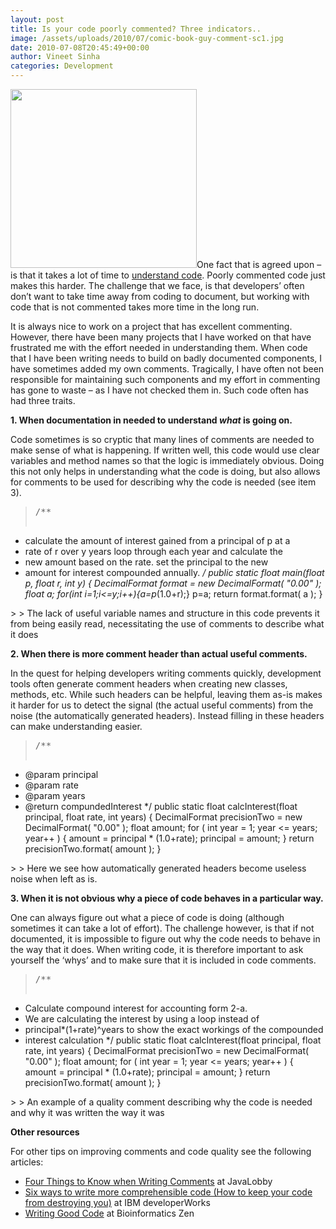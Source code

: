 ```yaml
---
layout: post
title: Is your code poorly commented? Three indicators..
image: /assets/uploads/2010/07/comic-book-guy-comment-sc1.jpg
date: 2010-07-08T20:45:49+00:00
author: Vineet Sinha
categories: Development
---
```

[<img class="alignright size-full wp-image-102" title="comic-book-guy-comment-sc" src="{{site.baseurl}}/assets/uploads/2010/07/comic-book-guy-comment-sc1.jpg" alt="" width="298" height="286" />]({{site.baseurl}}/assets/uploads/2010/07/comic-book-guy-comment-sc1.jpg)One fact that is agreed upon &#8211; is that it takes a lot of time to [understand code](http://blog.architexa.com/2010/05/no-you-are-not-dumb-programmers-do-spend-a-lot-of-time-understanding-code/). Poorly commented code just makes this harder. The challenge that we face, is that developers&#8217; often don&#8217;t want to take time away from coding to document, but working with code that is not commented takes more time in the long run.

It is always nice to work on a project that has excellent commenting. However, there have been many projects that I have worked on that have frustrated me with the effort needed in understanding them. When code that I have been writing needs to build on badly documented components, I have sometimes added my own comments. Tragically, I have often not been responsible for maintaining such components and my effort in commenting has gone to waste &#8211; as I have not checked them in. Such code often has had three traits.

<!--more-->

**1. When documentation in needed to understand _what_ is going on.**

Code sometimes is so cryptic that many lines of comments are needed to make sense of what is happening. If written well, this code would use clear variables and method names so that the logic is immediately obvious. Doing this not only helps in understanding what the code is doing, but also allows for comments to be used for describing why the code is needed (see item 3).

> <pre>/**
* calculate the amount of interest gained from a principal of p at a
* rate of r over y years loop through each year and calculate the
* new amount based on the rate. set the principal to the new
* amount for interest compounded annually.
*/
public static float main(float p, float r, int y) {
  DecimalFormat format = new DecimalFormat( "0.00" );
  float a;
  for(int i=1;i&lt;=y;i++){a=p*(1.0+r);}
  p=a;
  return format.format( a );
}
</pre>
>
> The lack of useful variable names and structure in this code prevents it from being easily read, necessitating the use of comments to describe what it does

**2. When there is more comment header than actual useful comments.**

In the quest for helping developers writing comments quickly, development tools often generate comment headers when creating new classes, methods, etc. While such headers can be helpful, leaving them as-is makes it harder for us to detect the signal (the actual useful comments) from the noise (the automatically generated headers). Instead filling in these headers can make understanding easier.

> <pre>/**
* @param principal
* @param rate
* @param years
* @return compundedInterest
*/
public static float calcInterest(float principal, float rate, int years) {
  DecimalFormat precisionTwo = new DecimalFormat( "0.00" );
  float amount;
  for ( int year = 1; year &lt;= years; year++ )
  {
    amount = principal * (1.0+rate);
    principal = amount;
  }
  return precisionTwo.format( amount );
}
</pre>
>
> Here we see how automatically generated headers become useless noise when left as is.

**3. When it is not obvious **why** a piece of code behaves in a particular way.**

One can always figure out what a piece of code is doing (although sometimes it can take a lot of effort). The challenge however, is that if not documented, it is impossible to figure out why the code needs to behave in the way that it does. When writing code, it is therefore important to ask yourself the &#8216;whys&#8217; and to make sure that it is included in code comments.

> <pre>/**
* Calculate compound interest for accounting form 2-a.
* We are calculating the interest by using a loop instead of
* principal*(1+rate)^years to show the exact workings of the compounded
* interest calculation
*/
public static float calcInterest(float principal, float rate, int years) {
  DecimalFormat precisionTwo = new DecimalFormat( "0.00" );
  float amount;
  for ( int year = 1; year &lt;= years; year++ )
  {
    amount = principal * (1.0+rate);
    principal = amount;
  }
  return precisionTwo.format( amount );
}
</pre>
>
> An example of a quality comment describing why the code is needed and why it was written the way it was

**Other resources**

For other tips on improving comments and code quality see the following articles:

  * [Four Things to Know when Writing Comments](http://java.dzone.com/news/four-things-know-when-writing) at JavaLobby
  * [Six ways to write more comprehensible code (How to keep your code from destroying you)](http://www.ibm.com/developerworks/linux/library/l-clear-code/) at IBM developerWorks
  * [Writing Good Code](http://www.bioinformaticszen.com/software/writing_good_code/) at Bioinformatics Zen

<div style="clear:both;">
  &nbsp;
</div>
